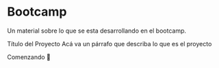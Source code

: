 # Bootcamp

Un material sobre lo que se esta desarrollando en el bootcamp.


Título del Proyecto
Acá va un párrafo que describa lo que es el proyecto

Comenzando 🚀
